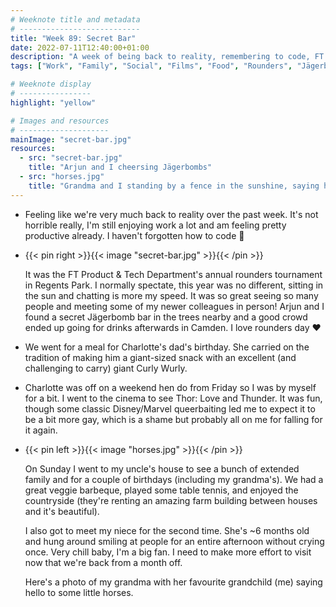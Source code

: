 ```yaml
---
# Weeknote title and metadata
# ---------------------------
title: "Week 89: Secret Bar"
date: 2022-07-11T12:40:00+01:00
description: "A week of being back to reality, remembering to code, FT rounders, birthdays, marvel, small horses, good food, and small humans."
tags: ["Work", "Family", "Social", "Films", "Food", "Rounders", "Jägerbomb"]

# Weeknote display
# ----------------
highlight: "yellow"

# Images and resources
# --------------------
mainImage: "secret-bar.jpg"
resources:
  - src: "secret-bar.jpg"
    title: "Arjun and I cheersing Jägerbombs"
  - src: "horses.jpg"
    title: "Grandma and I standing by a fence in the sunshine, saying hi to some Shetland ponies"
---
```


  * Feeling like we're very much back to reality over the past week. It's not horrible really, I'm still enjoying work a lot and am feeling pretty productive already. I haven't forgotten how to code :tada:

  * {{< pin right >}}{{< image "secret-bar.jpg" >}}{{< /pin >}}
  
    It was the FT Product & Tech Department's annual rounders tournament in Regents Park. I normally spectate, this year was no different, sitting in the sun and chatting is more my speed. It was so great seeing so many people and meeting some of my newer colleagues in person! Arjun and I found a secret Jägerbomb bar in the trees nearby and a good crowd ended up going for drinks afterwards in Camden. I love rounders day :heart:

  * We went for a meal for Charlotte's dad's birthday. She carried on the tradition of making him a giant-sized snack with an excellent (and challenging to carry) giant Curly Wurly.

  * Charlotte was off on a weekend hen do from Friday so I was by myself for a bit. I went to the cinema to see Thor: Love and Thunder. It was fun, though some classic Disney/Marvel queerbaiting led me to expect it to be a bit more gay, which is a shame but probably all on me for falling for it again.

  * {{< pin left >}}{{< image "horses.jpg" >}}{{< /pin >}}
  
    On Sunday I went to my uncle's house to see a bunch of extended family and for a couple of birthdays (including my grandma's). We had a great veggie barbeque, played some table tennis, and enjoyed the countryside (they're renting an amazing farm building between houses and it's beautiful).

    I also got to meet my niece for the second time. She's ~6 months old and hung around smiling at people for an entire afternoon without crying once. Very chill baby, I'm a big fan. I need to make more effort to visit now that we're back from a month off.

    Here's a photo of my grandma with her favourite grandchild (me) saying hello to some little horses.
